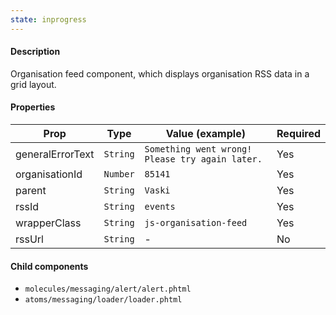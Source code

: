 ```yaml
---
state: inprogress
---
```


#### Description

Organisation feed component, which displays organisation RSS data in a grid layout.

#### Properties

| Prop             | Type     | Value (example)                                 | Required |
| ---------------- | -------- | ----------------------------------------------- | -------- |
| generalErrorText | `String` | `Something went wrong! Please try again later.` | Yes      |
| organisationId   | `Number` | `85141`                                         | Yes      |
| parent           | `String` | `Vaski`                                         | Yes      |
| rssId            | `String` | `events`                                        | Yes      |
| wrapperClass     | `String` | `js-organisation-feed`                          | Yes      |
| rssUrl           | `String` | -                                               | No       |

#### Child components

- `molecules/messaging/alert/alert.phtml`
- `atoms/messaging/loader/loader.phtml`
